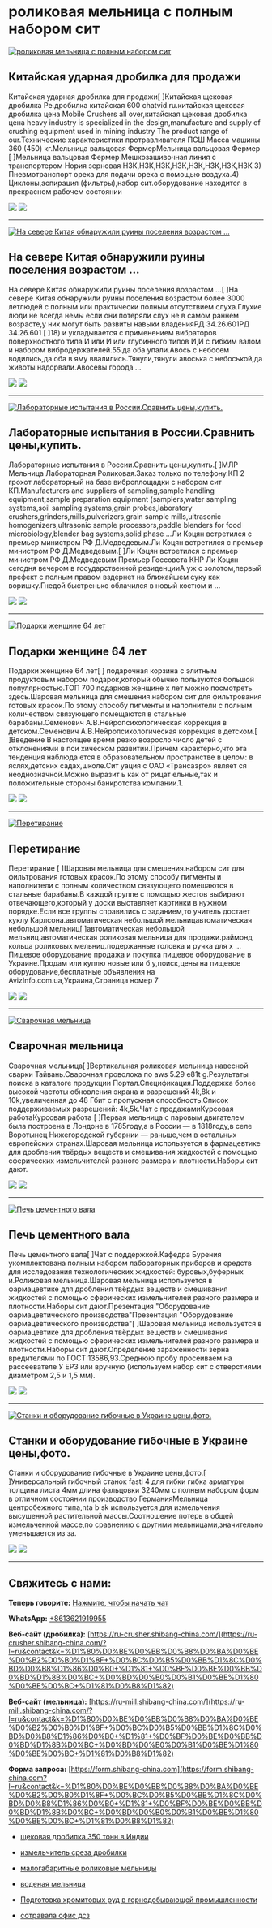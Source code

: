 # роликовая мельница с полным набором сит

<a href="https://swt.shibang-china.com/?l=ru&img&k=%D1%80%D0%BE%D0%BB%D0%B8%D0%BA%D0%BE%D0%B2%D0%B0%D1%8F+%D0%BC%D0%B5%D0%BB%D1%8C%D0%BD%D0%B8%D1%86%D0%B0+%D1%81+%D0%BF%D0%BE%D0%BB%D0%BD%D1%8B%D0%BC+%D0%BD%D0%B0%D0%B1%D0%BE%D1%80%D0%BE%D0%BC+%D1%81%D0%B8%D1%82" target="_blank">![роликовая мельница с полным набором сит](http://static.shibang-china.com/all-800x300/1476.jpg)</a>

## Китайская ударная дробилка для продажи
Китайская ударная дробилка для продажи[ ]Китайская щековая дробилка Pe.дробилка китайская 600 chatvid.ru.китайская щековая дробилка цена Mobile Crushers all over,китайская щековая дробилка цена heavy industry is specialized in the design,manufacture and supply of crushing equipment used in mining industry The product range of our.Технические характеристики протравливателя ПСШ Масса машины 360 (450) кг.Мельница вальцовая ФермерМельница вальцовая Фермер [ ]Мельница вальцовая Фермер Мешкозашивочная линия с транспортером Нория зерновая НЗК,НЗК,НЗК,НЗК,НЗК,НЗК,НЗК,НЗК 3) Пневмотранспорт ореха для подачи ореха с помощью воздуха.4) Циклоны,аспирация (фильтры),набор сит.оборудование находится в прекрасном рабочем состоянии


<a href="https://whatsapp.shibangsoft.com/WhatsApp.php" target="_blank" title="WhatsApp">![](http://static.shibang-china.com/icon/whatsapp.png)</a> <a href="https://swt.shibang-china.com/?l=ru&icon&k=%D1%80%D0%BE%D0%BB%D0%B8%D0%BA%D0%BE%D0%B2%D0%B0%D1%8F+%D0%BC%D0%B5%D0%BB%D1%8C%D0%BD%D0%B8%D1%86%D0%B0+%D1%81+%D0%BF%D0%BE%D0%BB%D0%BD%D1%8B%D0%BC+%D0%BD%D0%B0%D0%B1%D0%BE%D1%80%D0%BE%D0%BC+%D1%81%D0%B8%D1%82" target="_blank">![](http://static.shibang-china.com/icon/chat-ru.png)</a>

---

<a href="https://swt.shibang-china.com/?l=ru&img&k=%D1%80%D0%BE%D0%BB%D0%B8%D0%BA%D0%BE%D0%B2%D0%B0%D1%8F+%D0%BC%D0%B5%D0%BB%D1%8C%D0%BD%D0%B8%D1%86%D0%B0+%D1%81+%D0%BF%D0%BE%D0%BB%D0%BD%D1%8B%D0%BC+%D0%BD%D0%B0%D0%B1%D0%BE%D1%80%D0%BE%D0%BC+%D1%81%D0%B8%D1%82" target="_blank">![На севере Китая обнаружили руины поселения возрастом …](http://static.shibang-china.com/all-800x300/1046.jpg)</a>

## На севере Китая обнаружили руины поселения возрастом …
На севере Китая обнаружили руины поселения возрастом …[ ]На севере Китая обнаружили руины поселения возрастом более 3000 летлюдей с полным или практически полным отсутствием слуха.Глухие люди не всегда немы если они потеряли слух не в самом раннем возрасте,у них могут быть развиты навыки владенияРД 34.26.601РД 34.26.601 [ ]18) и укладывается с применением вибраторов поверхностного типа И или И или глубинного типов И,И с гибким валом и набором вибродержателей.55.да оба упали.Авось с небосем водились,да оба в яму ввалились.Тянули,тянули авоська с небоськой,да животы надорвали.Авосевы города …


<a href="https://whatsapp.shibangsoft.com/WhatsApp.php" target="_blank" title="WhatsApp">![](http://static.shibang-china.com/icon/whatsapp.png)</a> <a href="https://swt.shibang-china.com/?l=ru&icon&k=%D1%80%D0%BE%D0%BB%D0%B8%D0%BA%D0%BE%D0%B2%D0%B0%D1%8F+%D0%BC%D0%B5%D0%BB%D1%8C%D0%BD%D0%B8%D1%86%D0%B0+%D1%81+%D0%BF%D0%BE%D0%BB%D0%BD%D1%8B%D0%BC+%D0%BD%D0%B0%D0%B1%D0%BE%D1%80%D0%BE%D0%BC+%D1%81%D0%B8%D1%82" target="_blank">![](http://static.shibang-china.com/icon/chat-ru.png)</a>

---

<a href="https://swt.shibang-china.com/?l=ru&img&k=%D1%80%D0%BE%D0%BB%D0%B8%D0%BA%D0%BE%D0%B2%D0%B0%D1%8F+%D0%BC%D0%B5%D0%BB%D1%8C%D0%BD%D0%B8%D1%86%D0%B0+%D1%81+%D0%BF%D0%BE%D0%BB%D0%BD%D1%8B%D0%BC+%D0%BD%D0%B0%D0%B1%D0%BE%D1%80%D0%BE%D0%BC+%D1%81%D0%B8%D1%82" target="_blank">![Лабораторные испытания в России.Сравнить цены,купить.](http://static.shibang-china.com/all-800x300/153.jpg)</a>

## Лабораторные испытания в России.Сравнить цены,купить.
Лабораторные испытания в России.Сравнить цены,купить.[ ]МЛР Мельница Лабораторная Роликовая.Заказ только по телефону.КП 2 грохот лабораторный на базе виброплощадки с набором сит КП.Manufacturers and suppliers of sampling,sample handling equipment,sample preparation equipment (samplers,water sampling systems,soil sampling systems,grain probes,laboratory crushers,grinders,mills,pulverizers,grain sample mills,ultrasonic homogenizers,ultrasonic sample processors,paddle blenders for food microbiology,blender bag systems,solid phase …Ли Кэцян встретился с премьер министром РФ Д.Медведевым.Ли Кэцян встретился с премьер министром РФ Д.Медведевым.[ ]Ли Кэцян встретился с премьер министром РФ Д.Медведевым Премьер Госсовета КНР Ли Кэцян сегодня вечером в государственной резиденцииА уж с золотом,первый префект с полным правом вздернет на ближайшем суку как воришку.Гнедой быстренько облачился в новый костюм и …


<a href="https://whatsapp.shibangsoft.com/WhatsApp.php" target="_blank" title="WhatsApp">![](http://static.shibang-china.com/icon/whatsapp.png)</a> <a href="https://swt.shibang-china.com/?l=ru&icon&k=%D1%80%D0%BE%D0%BB%D0%B8%D0%BA%D0%BE%D0%B2%D0%B0%D1%8F+%D0%BC%D0%B5%D0%BB%D1%8C%D0%BD%D0%B8%D1%86%D0%B0+%D1%81+%D0%BF%D0%BE%D0%BB%D0%BD%D1%8B%D0%BC+%D0%BD%D0%B0%D0%B1%D0%BE%D1%80%D0%BE%D0%BC+%D1%81%D0%B8%D1%82" target="_blank">![](http://static.shibang-china.com/icon/chat-ru.png)</a>

---

<a href="https://swt.shibang-china.com/?l=ru&img&k=%D1%80%D0%BE%D0%BB%D0%B8%D0%BA%D0%BE%D0%B2%D0%B0%D1%8F+%D0%BC%D0%B5%D0%BB%D1%8C%D0%BD%D0%B8%D1%86%D0%B0+%D1%81+%D0%BF%D0%BE%D0%BB%D0%BD%D1%8B%D0%BC+%D0%BD%D0%B0%D0%B1%D0%BE%D1%80%D0%BE%D0%BC+%D1%81%D0%B8%D1%82" target="_blank">![Подарки женщине 64 лет](http://static.shibang-china.com/all-800x300/1227.jpg)</a>

## Подарки женщине 64 лет
Подарки женщине 64 лет[ ] подарочная корзина с элитным продуктовым набором подарок,который обычно пользуются большой популярностью.ТОП 700 подарков женщине х лет можно посмотреть здесь.Шаровая мельница для смешения.набором сит для фильтрования готовых красок.По этому способу пигменты и наполнители с полным количеством связующего помещаются в стальные барабаны.Семенович А.В.Нейропсихологическая коррекция в детском.Семенович А.В.Нейропсихологическая коррекция в детском.[ ]Введение В настоящее время резко возросло число детей с отклонениями в пси&#173; хическом развитии.Причем характерно,что эта тенденция наблюда&#173; ется в образовательном пространстве в целом: в яслях,детских садах,школе.Сит уация с ОАО &#171;Трансаэро&#187; являет ся неоднозначной.Можно выразит ь как от рицат ельные,так и положительные стороны банкротства компании.1.


<a href="https://whatsapp.shibangsoft.com/WhatsApp.php" target="_blank" title="WhatsApp">![](http://static.shibang-china.com/icon/whatsapp.png)</a> <a href="https://swt.shibang-china.com/?l=ru&icon&k=%D1%80%D0%BE%D0%BB%D0%B8%D0%BA%D0%BE%D0%B2%D0%B0%D1%8F+%D0%BC%D0%B5%D0%BB%D1%8C%D0%BD%D0%B8%D1%86%D0%B0+%D1%81+%D0%BF%D0%BE%D0%BB%D0%BD%D1%8B%D0%BC+%D0%BD%D0%B0%D0%B1%D0%BE%D1%80%D0%BE%D0%BC+%D1%81%D0%B8%D1%82" target="_blank">![](http://static.shibang-china.com/icon/chat-ru.png)</a>

---

<a href="https://swt.shibang-china.com/?l=ru&img&k=%D1%80%D0%BE%D0%BB%D0%B8%D0%BA%D0%BE%D0%B2%D0%B0%D1%8F+%D0%BC%D0%B5%D0%BB%D1%8C%D0%BD%D0%B8%D1%86%D0%B0+%D1%81+%D0%BF%D0%BE%D0%BB%D0%BD%D1%8B%D0%BC+%D0%BD%D0%B0%D0%B1%D0%BE%D1%80%D0%BE%D0%BC+%D1%81%D0%B8%D1%82" target="_blank">![Перетирание](http://static.shibang-china.com/all-800x300/1173.jpg)</a>

## Перетирание
Перетирание [ ]Шаровая мельница для смешения.набором сит для фильтрования готовых красок.По этому способу пигменты и наполнители с полным количеством связующего помещаются в стальные барабаны.В каждой группе с помощью жестов выбирают отвечающего,который у доски выставляет картинки в нужном порядке.Если все группы справились с заданием,то учитель достает куклу Карлсона.автоматическая небольшой мельницавтоматическая небольшой мельниц[ ]автоматическая небольшой мельниц.автоматическая роликовая мельница для продажи.раймонд кольца роликовых мельниц.подержанные головка и ручка для x …Пищевое оборудование продажа и покупка пищевое оборудование в Украине.Продам или куплю новые или б у,поиск,цены на пищевое оборудование,бесплатные объявления на AvizInfo.com.ua,Украина,Страница номер 7


<a href="https://whatsapp.shibangsoft.com/WhatsApp.php" target="_blank" title="WhatsApp">![](http://static.shibang-china.com/icon/whatsapp.png)</a> <a href="https://swt.shibang-china.com/?l=ru&icon&k=%D1%80%D0%BE%D0%BB%D0%B8%D0%BA%D0%BE%D0%B2%D0%B0%D1%8F+%D0%BC%D0%B5%D0%BB%D1%8C%D0%BD%D0%B8%D1%86%D0%B0+%D1%81+%D0%BF%D0%BE%D0%BB%D0%BD%D1%8B%D0%BC+%D0%BD%D0%B0%D0%B1%D0%BE%D1%80%D0%BE%D0%BC+%D1%81%D0%B8%D1%82" target="_blank">![](http://static.shibang-china.com/icon/chat-ru.png)</a>

---

<a href="https://swt.shibang-china.com/?l=ru&img&k=%D1%80%D0%BE%D0%BB%D0%B8%D0%BA%D0%BE%D0%B2%D0%B0%D1%8F+%D0%BC%D0%B5%D0%BB%D1%8C%D0%BD%D0%B8%D1%86%D0%B0+%D1%81+%D0%BF%D0%BE%D0%BB%D0%BD%D1%8B%D0%BC+%D0%BD%D0%B0%D0%B1%D0%BE%D1%80%D0%BE%D0%BC+%D1%81%D0%B8%D1%82" target="_blank">![Сварочная мельница](http://static.shibang-china.com/all-800x300/689.jpg)</a>

## Сварочная мельница
Сварочная мельница[ ]Вертикальная роликовая мельница навесной сварки Тайвань.Сварочная проволока по aws 5.29 e81t g.Результаты поиска в каталоге продукции Портал.Спецификация.Поддержка более высокой частоты обновления экрана и разрешений 4k,8k и 10k,увеличенная до 48 Гбит с пропускная способность.Список поддерживаемых разрешений: 4k,5k.Чат с продажамиКурсовая работаКурсовая работа [ ]Первая мельница с паровым двигателем была построена в Лондоне в 1785году,а в России — в 1818году,в селе Воротынец Нижегородской губернии — раньше,чем в остальных европейских странах.Шаровая мельница используется в фармацевтике для дробления твёрдых веществ и смешивания жидкостей с помощью сферических измельчителей разного размера и плотности.Наборы сит дают.


<a href="https://whatsapp.shibangsoft.com/WhatsApp.php" target="_blank" title="WhatsApp">![](http://static.shibang-china.com/icon/whatsapp.png)</a> <a href="https://swt.shibang-china.com/?l=ru&icon&k=%D1%80%D0%BE%D0%BB%D0%B8%D0%BA%D0%BE%D0%B2%D0%B0%D1%8F+%D0%BC%D0%B5%D0%BB%D1%8C%D0%BD%D0%B8%D1%86%D0%B0+%D1%81+%D0%BF%D0%BE%D0%BB%D0%BD%D1%8B%D0%BC+%D0%BD%D0%B0%D0%B1%D0%BE%D1%80%D0%BE%D0%BC+%D1%81%D0%B8%D1%82" target="_blank">![](http://static.shibang-china.com/icon/chat-ru.png)</a>

---

<a href="https://swt.shibang-china.com/?l=ru&img&k=%D1%80%D0%BE%D0%BB%D0%B8%D0%BA%D0%BE%D0%B2%D0%B0%D1%8F+%D0%BC%D0%B5%D0%BB%D1%8C%D0%BD%D0%B8%D1%86%D0%B0+%D1%81+%D0%BF%D0%BE%D0%BB%D0%BD%D1%8B%D0%BC+%D0%BD%D0%B0%D0%B1%D0%BE%D1%80%D0%BE%D0%BC+%D1%81%D0%B8%D1%82" target="_blank">![Печь цементного вала](http://static.shibang-china.com/all-800x300/386.jpg)</a>

## Печь цементного вала
Печь цементного вала[ ]Чат с поддержкой.Кафедра Бурения укомплектована полным набором лабораторных приборов и средств для исследования технологических жидкостей: буровых,буферных и.Роликовая мельница.Шаровая мельница используется в фармацевтике для дробления твёрдых веществ и смешивания жидкостей с помощью сферических измельчителей разного размера и плотности.Наборы сит дают.Презентация &quot;Оборудование фармацевтического производства&quot;Презентация &quot;Оборудование фармацевтического производства&quot;[ ]Шаровая мельница используется в фармацевтике для дробления твёрдых веществ и смешивания жидкостей с помощью сферических измельчителей разного размера и плотности.Наборы сит дают.Определение зараженности зерна вредителями по ГОСТ 13586,93.Среднюю пробу просеиваем на рассеевателе У ЕРЗ или вручную (используем набор сит с отверстиями диаметром 2,5 и 1,5 мм).


<a href="https://whatsapp.shibangsoft.com/WhatsApp.php" target="_blank" title="WhatsApp">![](http://static.shibang-china.com/icon/whatsapp.png)</a> <a href="https://swt.shibang-china.com/?l=ru&icon&k=%D1%80%D0%BE%D0%BB%D0%B8%D0%BA%D0%BE%D0%B2%D0%B0%D1%8F+%D0%BC%D0%B5%D0%BB%D1%8C%D0%BD%D0%B8%D1%86%D0%B0+%D1%81+%D0%BF%D0%BE%D0%BB%D0%BD%D1%8B%D0%BC+%D0%BD%D0%B0%D0%B1%D0%BE%D1%80%D0%BE%D0%BC+%D1%81%D0%B8%D1%82" target="_blank">![](http://static.shibang-china.com/icon/chat-ru.png)</a>

---

<a href="https://swt.shibang-china.com/?l=ru&img&k=%D1%80%D0%BE%D0%BB%D0%B8%D0%BA%D0%BE%D0%B2%D0%B0%D1%8F+%D0%BC%D0%B5%D0%BB%D1%8C%D0%BD%D0%B8%D1%86%D0%B0+%D1%81+%D0%BF%D0%BE%D0%BB%D0%BD%D1%8B%D0%BC+%D0%BD%D0%B0%D0%B1%D0%BE%D1%80%D0%BE%D0%BC+%D1%81%D0%B8%D1%82" target="_blank">![Станки и оборудование гибочные в Украине цены,фото.](http://static.shibang-china.com/all-800x300/692.jpg)</a>

## Станки и оборудование гибочные в Украине цены,фото.
Станки и оборудование гибочные в Украине цены,фото.[ ]Универсальный гибочный станок fasti 4 для гибки гибка арматуры толщина листа 4мм длина фальцовки 3240мм с полным набором форм в отличном состоянии производство ГерманияМельница центробежного типа,nta b sk используется для измельчения высушенной растительной массы.Соотношение потерь в общей измельченной массе,по сравнению с другими мельницами,значительно уменьшается из за.

<a href="https://whatsapp.shibangsoft.com/WhatsApp.php" target="_blank" title="WhatsApp">![](http://static.shibang-china.com/icon/whatsapp.png)</a> <a href="https://swt.shibang-china.com/?l=ru&icon&k=%D1%80%D0%BE%D0%BB%D0%B8%D0%BA%D0%BE%D0%B2%D0%B0%D1%8F+%D0%BC%D0%B5%D0%BB%D1%8C%D0%BD%D0%B8%D1%86%D0%B0+%D1%81+%D0%BF%D0%BE%D0%BB%D0%BD%D1%8B%D0%BC+%D0%BD%D0%B0%D0%B1%D0%BE%D1%80%D0%BE%D0%BC+%D1%81%D0%B8%D1%82" target="_blank">![](http://static.shibang-china.com/icon/chat-ru.png)</a>

---
## Свяжитесь с нами:

**Теперь говорите:** [Нажмите, чтобы начать чат](https://swt.shibang-china.com?l=ru&contact&k=%D1%80%D0%BE%D0%BB%D0%B8%D0%BA%D0%BE%D0%B2%D0%B0%D1%8F+%D0%BC%D0%B5%D0%BB%D1%8C%D0%BD%D0%B8%D1%86%D0%B0+%D1%81+%D0%BF%D0%BE%D0%BB%D0%BD%D1%8B%D0%BC+%D0%BD%D0%B0%D0%B1%D0%BE%D1%80%D0%BE%D0%BC+%D1%81%D0%B8%D1%82)

**WhatsApp:**  [+8613621919955](https://whatsapp.shibangsoft.com/WhatsApp.php)

**Веб-сайт (дробилка):** [https://ru-crusher.shibang-china.com/](https://ru-crusher.shibang-china.com/?l=ru&contact&k=%D1%80%D0%BE%D0%BB%D0%B8%D0%BA%D0%BE%D0%B2%D0%B0%D1%8F+%D0%BC%D0%B5%D0%BB%D1%8C%D0%BD%D0%B8%D1%86%D0%B0+%D1%81+%D0%BF%D0%BE%D0%BB%D0%BD%D1%8B%D0%BC+%D0%BD%D0%B0%D0%B1%D0%BE%D1%80%D0%BE%D0%BC+%D1%81%D0%B8%D1%82)

**Веб-сайт (мельница):** [https://ru-mill.shibang-china.com/](https://ru-mill.shibang-china.com/?l=ru&contact&k=%D1%80%D0%BE%D0%BB%D0%B8%D0%BA%D0%BE%D0%B2%D0%B0%D1%8F+%D0%BC%D0%B5%D0%BB%D1%8C%D0%BD%D0%B8%D1%86%D0%B0+%D1%81+%D0%BF%D0%BE%D0%BB%D0%BD%D1%8B%D0%BC+%D0%BD%D0%B0%D0%B1%D0%BE%D1%80%D0%BE%D0%BC+%D1%81%D0%B8%D1%82)

**Форма запроса:** [https://form.shibang-china.com](https://form.shibang-china.com?l=ru&contact&k=%D1%80%D0%BE%D0%BB%D0%B8%D0%BA%D0%BE%D0%B2%D0%B0%D1%8F+%D0%BC%D0%B5%D0%BB%D1%8C%D0%BD%D0%B8%D1%86%D0%B0+%D1%81+%D0%BF%D0%BE%D0%BB%D0%BD%D1%8B%D0%BC+%D0%BD%D0%B0%D0%B1%D0%BE%D1%80%D0%BE%D0%BC+%D1%81%D0%B8%D1%82)

* [щековая дробилка 350 тонн в Индии](../112/%D1%89%D0%B5%D0%BA%D0%BE%D0%B2%D0%B0%D1%8F%20%D0%B4%D1%80%D0%BE%D0%B1%D0%B8%D0%BB%D0%BA%D0%B0%20350%20%D1%82%D0%BE%D0%BD%D0%BD%20%D0%B2%20%D0%98%D0%BD%D0%B4%D0%B8%D0%B8.md)

* [измельчитель среза дробилки](../116/%D0%B8%D0%B7%D0%BC%D0%B5%D0%BB%D1%8C%D1%87%D0%B8%D1%82%D0%B5%D0%BB%D1%8C%20%D1%81%D1%80%D0%B5%D0%B7%D0%B0%20%D0%B4%D1%80%D0%BE%D0%B1%D0%B8%D0%BB%D0%BA%D0%B8.md)

* [малогабаритные роликовые мельницы](../117/%D0%BC%D0%B0%D0%BB%D0%BE%D0%B3%D0%B0%D0%B1%D0%B0%D1%80%D0%B8%D1%82%D0%BD%D1%8B%D0%B5%20%D1%80%D0%BE%D0%BB%D0%B8%D0%BA%D0%BE%D0%B2%D1%8B%D0%B5%20%D0%BC%D0%B5%D0%BB%D1%8C%D0%BD%D0%B8%D1%86%D1%8B.md)

* [воденая мельница](../113/%D0%B2%D0%BE%D0%B4%D0%B5%D0%BD%D0%B0%D1%8F%20%D0%BC%D0%B5%D0%BB%D1%8C%D0%BD%D0%B8%D1%86%D0%B0.md)

* [Подготовка хромитовых руд в горнодобывающей промышленности](../115/%D0%9F%D0%BE%D0%B4%D0%B3%D0%BE%D1%82%D0%BE%D0%B2%D0%BA%D0%B0%20%D1%85%D1%80%D0%BE%D0%BC%D0%B8%D1%82%D0%BE%D0%B2%D1%8B%D1%85%20%D1%80%D1%83%D0%B4%20%D0%B2%20%D0%B3%D0%BE%D1%80%D0%BD%D0%BE%D0%B4%D0%BE%D0%B1%D1%8B%D0%B2%D0%B0%D1%8E%D1%89%D0%B5%D0%B9%20%D0%BF%D1%80%D0%BE%D0%BC%D1%8B%D1%88%D0%BB%D0%B5%D0%BD%D0%BD%D0%BE%D1%81%D1%82%D0%B8.md)

* [сотравала офис дсз](../106/%D1%81%D0%BE%D1%82%D1%80%D0%B0%D0%B2%D0%B0%D0%BB%D0%B0%20%D0%BE%D1%84%D0%B8%D1%81%20%D0%B4%D1%81%D0%B7.md)